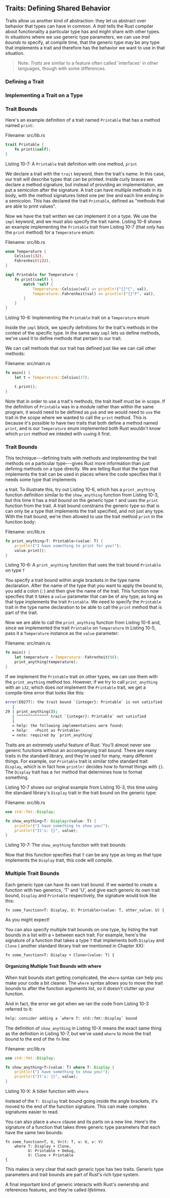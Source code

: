 ## Traits: Defining Shared Behavior

Traits allow us another kind of abstraction: they let us abstract over behavior
that types can have in common. A *trait* tells the Rust compiler about
functionality a particular type has and might share with other types. In
situations where we use generic type parameters, we can use *trait bounds* to
specify, at compile time, that the generic type may be any type that implements
a trait and therefore has the behavior we want to use in that situation.

> Note: *Traits* are similar to a feature often called 'interfaces' in other
> languages, though with some differences.

### Defining a Trait

### Implementing a Trait on a Type

### Trait Bounds

<!-- Return to the example of the `largest` function here and discuss how using
`<` in the function body means we need to use `T: PartialOrd`. Then maybe show
how to implement `PartialOrd` for a struct? Throw a `clone` in to get around
needing to specify `Copy` too, maybe, or just specify `Copy` and then either
getting rid of `Copy` or `clone` could segue into lifetimes? /Carol -->





<!-- Not rearranged yet from here to the end /Carol -->






Here's an example definition of a trait named `Printable` that has a method
named `print`:

Filename: src/lib.rs

```rust
trait Printable {
    fn print(&self);
}
```

Listing 10-7: A `Printable` trait definition with one method, `print`

We declare a trait with the `trait` keyword, then the trait's name. In this
case, our trait will describe types that can be printed. Inside curly braces we
declare a method signature, but instead of providing an implementation, we put
a semicolon after the signature. A trait can have multiple methods in its body,
with the method signatures listed one per line and each line ending in a
semicolon. This has declared the trait `Printable`, defined as "methods that
are able to print values".

<!--Why do we do it like this, with the semicolon instead of
implementation---is that what makes it generic? (above) I'm also still quite
unclear on what a trait is/does -- I added this last line to try to wrap up
what this Printable trait is for, but I'm not confident in that, can you please
check and change? -->

Now we have the trait written we can implement it on a type. We use the `impl`
keyword, and we must also specify the trait name. Listing 10-8 shows an example
implementing the `Printable` trait from Listing 10-7 (that only has the `print`
method) for a `Temperature` enum:

Filename: src/lib.rs

```rust
enum Temperature {
    Celsius(i32),
    Fahrenheit(i32),
}

impl Printable for Temperature {
    fn print(&self) {
        match *self {
            Temperature::Celsius(val) => println!("{}°C", val),
            Temperature::Fahrenheit(val) => println!("{}°F", val),
        }
    }
}
```

Listing 10-8: Implementing the `Printable` trait on a `Temperature` enum

<!-- I think this code needs a little more talking through, point out what's
new and what we're doing. For eg, where does `match` come in? -->

Inside the `impl` block, we specify definitions for the trait's methods in the
context of the specific type. In the same way `impl` lets us define methods,
we've used it to define methods that pertain to our trait.

We can call methods that our trait has defined just like we can call other
methods:

<!--I'm afraid I'm still not clear on what this will actually do, the t.print
command -- just print the value of t? And where is the trait brought into
scope? I see the Temperature enum, but not the Printable trait. Perhaps a
little more explanation after this example would help make this all clearer -->

Filename: src/main.rs

```rust
fn main() {
    let t = Temperature::Celsius(37);

    t.print();
}
```

Note that in order to use a trait's methods, the trait itself must be in scope.
If the definition of `Printable` was in a module rather than within the same
program, it would need to be defined as `pub` and we would need to `use` the
trait in the scope where we wanted to call the `print` method. This is because
it's possible to have two traits that both define a method named `print`, and
is our `Temperature` enum implemented both Rust wouldn't know which `print`
method we inteded with `use`ing it first.

### Trait Bounds

This technique---defining traits with methods and implementing the trait methods
on a particular type---gives Rust more information than just defining methods
on a type directly. We are telling Rust that the type that implements the trait
can be used in places where the code specifies that it needs some type that
implements

<!--I am again finding this hard to follow, this line above is quite
circuitous! Any way to slow it down, map it out? Are we saying:

We are telling Rust that where we use the type that implements the trait in our
code, that type must have the specific functionality defined by the trait---so
if any type that doesn't have that functionality is used the program will not
compile.

? So by applying a trait bound, we are saying: " any type T must be a value
that is printable"? What values would that exclude?
 -->

a trait. To illustrate this, try out Listing 10-6, which has a `print_anything`
function definition similar to the `show_anything` function from Listing 10-3,
but this time it has a *trait bound* on the generic type `T` and uses the
`print` function from the trait. A trait bound constrains the generic type so
that is can only be a type that implements the trait specified, and not just
any type. With the trait bound, we're then allowed to use the trait method
`print` in the function body:

<!-- So when we used this before it failed because we didn't use a trait bound,
is that right? But why did that cause it to fail previously? I'm not clear on
that. What are the specific situations where trait bounds are required? -->

Filename: src/lib.rs

```rust
fn print_anything<T: Printable>(value: T) {
    println!("I have something to print for you!");
    value.print();
}
```

Listing 10-6: A `print_anything` function that uses the trait bound `Printable`
on type `T`

You specify a trait bound within angle brackets in the type name declaration.
After the name of the type that you want to apply the bound to, you add a colon
(`:`) and then give the name of the trait. This function now specifies that it
takes a `value` parameter that can be of any type, as long as that type
implements the trait `Printable`. We need to specify the `Printable` trait in
the type name declaration to be able to call the `print` method that is part of
the trait.

Now we are able to call the `print_anything` function from Listing 10-6 and,
since we implemented the trait `Printable` on `Temperature` in Listing 10-5,
pass it a `Temperature` instance as the `value` parameter:

Filename: src/main.rs

```rust
fn main() {
    let temperature = Temperature::Fahrenheit(98);
    print_anything(temperature);
}
```

If we implement the `Printable` trait on other types, we can use them with the
`print_anything` method too. However, if we try to call `print_anything` with
an `i32`, which does *not* implement the `Printable` trait, we get a
compile-time error that looks like this:

```bash
error[E0277]: the trait bound `{integer}: Printable` is not satisfied
   |
29 | print_anything(3);
   | ^^^^^^^^^^^^^^ trait `{integer}: Printable` not satisfied
   |
   = help: the following implementations were found:
   = help:   <Point as Printable>
   = note: required by `print_anything`
```

Traits are an extremely useful feature of Rust. You'll almost never see generic
functions without an accompanying trait bound. There are many traits in the
standard library, and they're used for many, many different things. For
example, our `Printable` trait is similar tothe standard trait `Display`, which
is in fact how `println!` decides how to format things with `{}`. The `Display`
trait has a `fmt` method that determines how to format something.

<!-- Didn't we discuss the display trait in an earlier chapter, when something
wasn't compiling because we hadn't called it? I can't remember which one, but
it would be useful to cross-ref that here -->

Listing 10-7 shows our original example from Listing 10-3, this time using the
standard library's `Display` trait in the trait bound on the generic type:

Filename: src/lib.rs

```rust
use std::fmt::Display;

fn show_anything<T: Display>(value: T) {
    println!("I have something to show you!");
    println!("It's: {}", value);
}
```

Listing 10-7: The `show_anything` function with trait bounds

Now that this function specifies that `T` can be any type as long as that type
implements the `Display` trait, this code will compile.

<!-- I wonder if it would simplify this section to use this show_anything
example throughout, rather than print_anything, to explain traits and trait
bounds? -->

### Multiple Trait Bounds

Each generic type can have its own trait bound. If we wanted to create a
function with two generics, 'T' and 'U', and give each generic its own trait
bound, `Display` and `Printable` respectively, the signature would look like
this:

```rust,ignore
fn some_function<T: Display, U: Printable>(value: T, other_value: U) {
```

As you might expect!

You can also specify multiple trait bounds on one type, by listing the trait
bounds in a list with a `+` between each trait. For example, here's the
signature of a function that takes a type `T` that implements both `Display`
and `Clone` ( another standard library trait we mentioned in Chapter XX):

```rust,ignore
fn some_function<T: Display + Clone>(value: T) {
```

<!-- does this mean the type must satisfy both bounds, so it's AND rather than
OR? -->

#### Organizing Multiple Trait Bounds with where

When trait bounds start getting complicated, the `where` syntax can help you
make your code a bit cleaner. The `where` syntax allows you to move the trait
bounds to after the function arguments list, so it doesn't clutter up your
function.

<!-- How does that help clean it up? Is this right, it just de-clutters? -->

And in fact, the error we got when we ran the code from Listing 10-3 referred
to it:

```bash
help: consider adding a `where T: std::fmt::Display` bound
```

<!-- So why does where create an error, if it's just for cleaning up code? -->

The definition of `show_anything` in Listing 10-X means the exact same thing as
the definition in Listing 10-7, but we've used `where` to move the trait bound
to the end of the `fn` line:

Filename: src/lib.rs

```rust
use std::fmt::Display;

fn show_anything<T>(value: T) where T: Display {
    println!("I have something to show you!");
    println!("It's: {}", value);
}
```

Listing 10-X: A tidier function with `where`

Instead of the `T: Display` trait bound going inside the angle brackets, it's
moved to the end of the function signature. This can make complex signatures
easier to read.

You can also place a `where` clause and its parts on a new line. Here's the
signature of a function that takes three generic type parameters that each have
the same two bounds:

```rust,ignore
fn some_function<T, U, V>(t: T, u: U, v: V)
    where T: Display + Clone,
          U: Printable + Debug,
          V: Clone + Printable
{
```

This makes is very clear that each generic type has two traits. Generic type
parameters and trait bounds are part of Rust's rich type system.

<!-- To wrap this up, can you summarize what trait bounds bring to Rust -- is
this a safety measure, for example, to prevent a program compiling with
incompatible data? -->

A final important kind of generic interacts with Rust's ownership and
references features, and they're called *lifetimes*.
